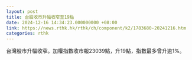```yaml
---
layout: post
title: 台股收市升幅收窄至19點
date: 2024-12-16 14:34:23.000000000 +08:00
link: https://news.rthk.hk/rthk/ch/component/k2/1783680-20241216.htm
categories: rthk
---
```


台灣股市升幅收窄。加權指數收市報23039點，升19點，指數最多曾升逾1%。

